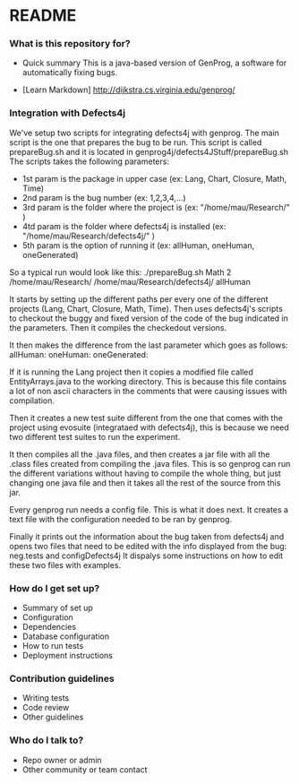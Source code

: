 # README #

### What is this repository for? ###

* Quick summary
This is a java-based version of GenProg, a software for automatically fixing bugs.

* [Learn Markdown] 
http://dijkstra.cs.virginia.edu/genprog/


### Integration with Defects4j ###

We've setup two scripts for integrating defects4j with genprog.
The main script is the one that prepares the bug to be run. This script is called prepareBug.sh and it is located in genprog4j/defects4JStuff/prepareBug.sh
The scripts takes the following parameters:

* 1st param is the package in upper case (ex: Lang, Chart, Closure, Math, Time)
* 2nd param is the bug number (ex: 1,2,3,4,...)
* 3rd param is the folder where the project is (ex: "/home/mau/Research/" )
* 4td param is the folder where defects4j is installed (ex: "/home/mau/Research/defects4j/" )
* 5th param is the option of running it (ex: allHuman, oneHuman, oneGenerated)

So a typical run would look like this:
./prepareBug.sh Math 2 /home/mau/Research/ /home/mau/Research/defects4j/ allHuman

It starts by setting up the different paths per every one of the different projects (Lang, Chart, Closure, Math, Time).
Then uses defects4j's scripts to checkout the buggy and fixed version of the code of the bug indicated in the parameters.
Then it compiles the checkedout versions.

It then makes the difference from the last parameter which goes as follows:
allHuman:
oneHuman:
oneGenerated:

If it is running the Lang project then it copies a modified file called EntityArrays.java to the working directory. This is because this file contains a lot of non ascii characters in the comments that were causing issues with compilation.

Then it creates a new test suite different from the one that comes with the project using evosuite (integrataed with defects4j), this is because we need two different test suites to run the experiment.

It then compiles all the .java files, and then creates a jar file with all the .class files created from compiling the .java files. This is so genprog can run the different variations without having to compile the whole thing, but just changing one java file and then it takes all the rest of the source from this jar.

Every genprog run needs a config file. This is what it does next. It creates a text file with the configuration needed to be ran by genprog.

Finally it prints out the information about the bug taken from defects4j and opens two files that need to be edited with the info displayed from the bug: neg.tests and configDefects4j
It dispalys some instructions on how to edit these two files with examples.







### How do I get set up? ###

* Summary of set up
* Configuration
* Dependencies
* Database configuration
* How to run tests
* Deployment instructions

### Contribution guidelines ###

* Writing tests
* Code review
* Other guidelines

### Who do I talk to? ###

* Repo owner or admin
* Other community or team contact